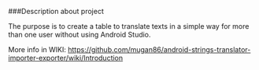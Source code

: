 ###Description about project

The purpose is to create a table to translate texts in a simple way for more than one user without using Android Studio.

More info in WIKI: https://github.com/mugan86/android-strings-translator-importer-exporter/wiki/Introduction
